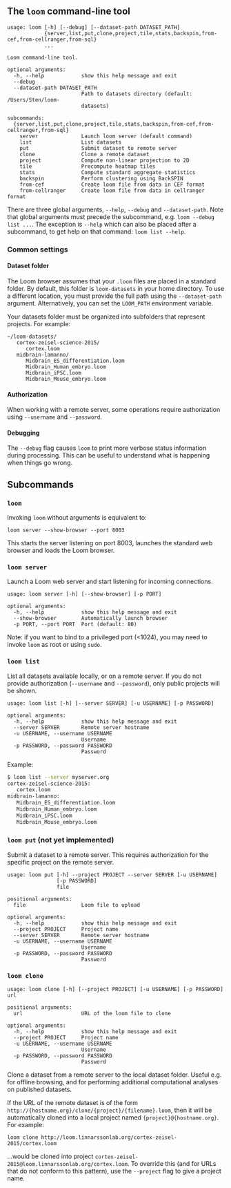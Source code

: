 
## The `loom` command-line tool

```
usage: loom [-h] [--debug] [--dataset-path DATASET_PATH]
            {server,list,put,clone,project,tile,stats,backspin,from-cef,from-cellranger,from-sql}
            ...

Loom command-line tool.

optional arguments:
  -h, --help            show this help message and exit
  --debug
  --dataset-path DATASET_PATH
                        Path to datasets directory (default: /Users/Sten/loom-
                        datasets)

subcommands:
  {server,list,put,clone,project,tile,stats,backspin,from-cef,from-cellranger,from-sql}
    server              Launch loom server (default command)
    list                List datasets
    put                 Submit dataset to remote server
    clone               Clone a remote dataset
    project             Compute non-linear projection to 2D
    tile                Precompute heatmap tiles
    stats               Compute standard aggregate statistics
    backspin            Perform clustering using BackSPIN
    from-cef            Create loom file from data in CEF format
    from-cellranger     Create loom file from data in cellranger format
```

There are three global arguments, `--help`, `--debug` and `--dataset-path`. Note that global arguments
must precede the subcommand, e.g. `loom --debug list ...`. The exception is `--help` which can also be
placed after a subcommand, to get help on that command: `loom list --help`.

### Common settings

#### Dataset folder

The Loom browser assumes that your `.loom` files are placed in a standard folder. By default, this 
folder is `loom-datasets` in your home directory. To use a different location, you must provide 
the full path using the `--dataset-path` argument. Alternatively, you can set the `LOOM_PATH` environment
variable.

Your datasets folder must be organized into subfolders that represent projects. For example:

```
~/loom-datasets/
   cortex-zeisel-science-2015/
      cortex.loom
   midbrain-lamanno/
      Midbrain_ES_differentiation.loom
      Midbrain_Human_embryo.loom
      Midbrain_iPSC.loom
      Midbrain_Mouse_embryo.loom
```

#### Authorization

When working with a remote server, some operations require authorization using `--username` and `--password`. 

#### Debugging

The `--debug` flag causes `loom` to print more verbose status information during processing. This can be useful
to understand what is happening when things go wrong.  

## Subcommands

### `loom`

Invoking `loom` without arguments is equivalent to:

```
loom server --show-browser --port 8003
``` 

This starts the server listening on port 8003, launches the standard web browser and loads the Loom browser. 

### `loom server`

Launch a Loom web server and start listening for incoming connections.

```
usage: loom server [-h] [--show-browser] [-p PORT]

optional arguments:
  -h, --help            show this help message and exit
  --show-browser        Automatically launch browser
  -p PORT, --port PORT  Port (default: 80)
```

Note: if you want to bind to a privileged port (<1024), you may need to invoke `loom` as root or using `sudo`.

### `loom list`

List all datasets available locally, or on a remote server. If you do not provide authorization (`--username` and 
`--password`), only public projects will be shown.

```
usage: loom list [-h] [--server SERVER] [-u USERNAME] [-p PASSWORD]

optional arguments:
  -h, --help            show this help message and exit
  --server SERVER       Remote server hostname
  -u USERNAME, --username USERNAME
                        Username
  -p PASSWORD, --password PASSWORD
                        Password
```

Example:

```bash
$ loom list --server myserver.org
cortex-zeisel-science-2015:
   cortex.loom
midbrain-lamanno:
   Midbrain_ES_differentiation.loom
   Midbrain_Human_embryo.loom
   Midbrain_iPSC.loom
   Midbrain_Mouse_embryo.loom
```

### `loom put` (**not yet implemented**)

Submit a dataset to a remote server. This requires authorization for the specific project on
the remote server.

```
usage: loom put [-h] --project PROJECT --server SERVER [-u USERNAME]
                [-p PASSWORD]
                file

positional arguments:
  file                  Loom file to upload

optional arguments:
  -h, --help            show this help message and exit
  --project PROJECT     Project name
  --server SERVER       Remote server hostname
  -u USERNAME, --username USERNAME
                        Username
  -p PASSWORD, --password PASSWORD
                        Password
```

### `loom clone`

```
usage: loom clone [-h] [--project PROJECT] [-u USERNAME] [-p PASSWORD] url

positional arguments:
  url                   URL of the loom file to clone

optional arguments:
  -h, --help            show this help message and exit
  --project PROJECT     Project name
  -u USERNAME, --username USERNAME
                        Username
  -p PASSWORD, --password PASSWORD
                        Password
```

Clone a dataset from a remote server to the local dataset folder. Useful e.g. for offline browsing, and for
performing additional computational analyses on published datasets.

If the URL of the remote dataset is of the form `http://{hostname.org}/clone/{project}/{filename}.loom`, then
it will be automatically cloned into a local project named `{project}@{hostname.org}`. For example:

```
loom clone http://loom.linnarssonlab.org/cortex-zeisel-2015/cortex.loom
```

...would be cloned into project `cortex-zeisel-2015@loom.linnarssonlab.org/cortex.loom`. To override this
(and for URLs that do not conform to this pattern), use the `--project` flag to give a project name.
 